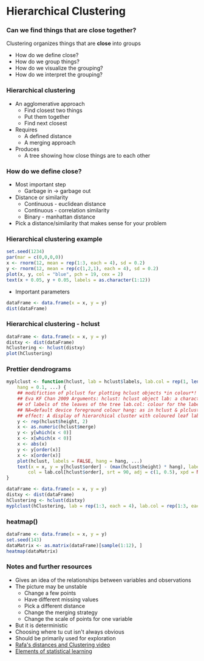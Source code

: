 # Hierarchical Clustering

### Can we find things that are close together?

Clustering organizes things that are **close** into groups

* How do we define close?
* How do we group things?
* How do we visualize the grouping?
* How do we interpret the grouping?


### Hierarchical clustering

* An agglomerative approach
	- Find closest two things
	- Put them together
	- Find next closest
* Requires
	- A defined distance
	- A merging approach
* Produces
	- A tree showing how close things are to each other


### How do we define close?

* Most important step
	- Garbage in -> garbage out
* Distance or similarity
	- Continuous - euclidean distance
	- Continuous - correlation similarity
	- Binary - manhattan distance
* Pick a distance/similarity that makes sense for your problem

### Hierarchical clustering example

```R
set.seed(1234)
par(mar = c(0,0,0,0))
x <- rnorm(12, mean = rep(1:3, each = 4), sd = 0.2)
y <- rnorm(12, mean = rep(c(1,2,1), each = 4), sd = 0.2)
plot(x, y, col = "blue", pch = 19, cex = 2)
text(x + 0.05, y + 0.05, labels = as.character(1:12))
```

* Important parameters

```R
dataFrame <- data.frame(x = x, y = y)
dist(dataFrame)
```

### Hierarchical clustering - hclust

```R
dataFrame <- data.frame(x = x, y = y)
distxy <- dist(dataFrame)
hClustering <- hclust(distxy)
plot(hClustering)
```

### Prettier dendrograms

```R
myplclust <- function(hclust, lab = hclust$labels, lab.col = rep(1, length(hclust$labels)), 
    hang = 0.1, ...) {
    ## modifiction of plclust for plotting hclust objects *in colour*!  Copyright
    ## Eva KF Chan 2009 Arguments: hclust: hclust object lab: a character vector
    ## of labels of the leaves of the tree lab.col: colour for the labels;
    ## NA=default device foreground colour hang: as in hclust & plclust Side
    ## effect: A display of hierarchical cluster with coloured leaf labels.
    y <- rep(hclust$height, 2)
    x <- as.numeric(hclust$merge)
    y <- y[which(x < 0)]
    x <- x[which(x < 0)]
    x <- abs(x)
    y <- y[order(x)]
    x <- x[order(x)]
    plot(hclust, labels = FALSE, hang = hang, ...)
    text(x = x, y = y[hclust$order] - (max(hclust$height) * hang), labels = lab[hclust$order], 
        col = lab.col[hclust$order], srt = 90, adj = c(1, 0.5), xpd = NA, ...)
}

```

```R
dataFrame <- data.frame(x = x, y = y)
distxy <- dist(dataFrame)
hClustering <- hclust(distxy)
myplclust(hClustering, lab = rep(1:3, each = 4), lab.col = rep(1:3, each = 4))
```

### heatmap()

```R
dataFrame <- data.frame(x = x, y = y)
set.seed(143)
dataMatrix <- as.matrix(dataFrame)[sample(1:12), ]
heatmap(dataMatrix)
```

### Notes and further resources

* Gives an idea of the relationships between variables and observations
* The picture may be unstable
	- Change a few points
	- Have different missing values
	- Pick a different distance
	- Change the merging strategy
	- Change the scale of points for one variable
* But it is deterministic
* Choosing where tu cut isn't always obvious
* Should be primarily used for exploration
* [Rafa's distances and Clustering video](https://www.youtube.com/watch?v=wQhVWUcXM0A)
* [Elements of statistical learning](http://statweb.stanford.edu/~tibs/ElemStatLearn/)
